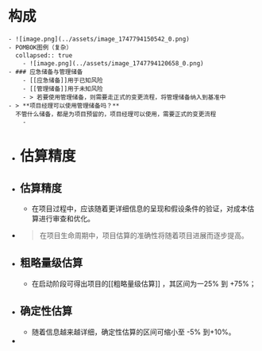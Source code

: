 # 构成
	- ![image.png](../assets/image_1747794150542_0.png)
	- POMBOK图例（复杂）
	  collapsed:: true
		- ![image.png](../assets/image_1747794120658_0.png)
	- ### 应急储备与管理储备
		- [[应急储备]]用于已知风险
		- [[管理储备]]用于未知风险
		- > 若要使用管理储备，则需要走正式的变更流程，将管理储备纳入到基准中
	- > **项目经理可以使用管理储备吗？**
	  不管什么储备，都是为项目预留的，项目经理可以使用，需要正式的变更流程
		-
- # 估算精度
- ## 估算精度
	- 在项目过程中，应该随着更详细信息的呈现和假设条件的验证，对成本估算进行审查和优化。
- > 在项目生命周期中，项目估算的准确性将随着项目进展而逐步提高。
- ## 粗略量级估算
	- 在启动阶段可得出项目的[[粗略量级估算]] ，其区间为一25% 到 +75%；
- ## 确定性估算
	- 随着信息越来越详细，确定性估算的区间可缩小至 -5% 到+10%。
-